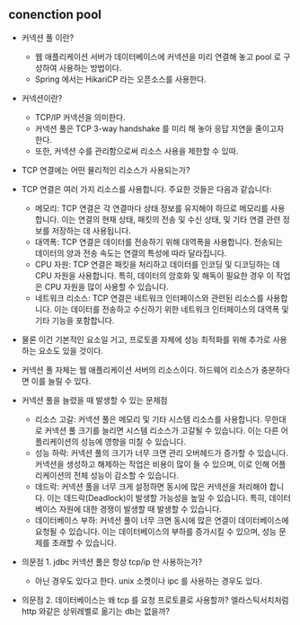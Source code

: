 ## conenction pool
- 커넥션 풀 이란?
  - 웹 애플리케이션 서버가 데이터베이스에 커넥션을 미리 연결해 놓고 pool 로 구성하여 사용하는 방법이다.
  - Spring 에서는 HikariCP 라는 오픈소스를 사용한다.

- 커넥션이란?
  - TCP/IP 커넥션을 의미한다.
  - 커넥션 풀은 TCP 3-way handshake 를 미리 해 놓아 응답 지연을 줄이고자 한다.
  - 또한, 커넥션 수를 관리함으로써 리소스 사용을 제한할 수 있따.
 
- TCP 연결에는 어떤 물리적인 리소스가 사용되는가?
- TCP 연결은 여러 가지 리소스를 사용합니다. 주요한 것들은 다음과 같습니다:
  - 메모리: TCP 연결은 각 연결마다 상태 정보를 유지해야 하므로 메모리를 사용합니다. 이는 연결의 현재 상태, 패킷의 전송 및 수신 상태, 및 기타 연결 관련 정보를 저장하는 데 사용됩니다.
  - 대역폭: TCP 연결은 데이터를 전송하기 위해 대역폭을 사용합니다. 전송되는 데이터의 양과 전송 속도는 연결의 특성에 따라 달라집니다.
  - CPU 자원: TCP 연결은 패킷을 처리하고 데이터를 인코딩 및 디코딩하는 데 CPU 자원을 사용합니다. 특히, 데이터의 암호화 및 해독이 필요한 경우 이 작업은 CPU 자원을 많이 사용할 수 있습니다.
  - 네트워크 리소스: TCP 연결은 네트워크 인터페이스와 관련된 리소스를 사용합니다. 이는 데이터를 전송하고 수신하기 위한 네트워크 인터페이스의 대역폭 및 기타 기능을 포함합니다.
- 물론 이건 기본적인 요소일 거고, 프로토콜 자체에 성능 최적화를 위해 추가로 사용하는 요소도 있을 것이다.

- 커넥션 풀 자체는 웹 애플리케이션 서버의 리소스이다. 하드웨어 리소스가 충분하다면 이를 늘릴 수 있다.
- 커넥션 풀을 늘렸을 때 발생할 수 있는 문제점
  - 리소스 고갈: 커넥션 풀은 메모리 및 기타 시스템 리소스를 사용합니다. 무한대로 커넥션 풀 크기를 늘리면 시스템 리소스가 고갈될 수 있습니다. 이는 다른 어플리케이션의 성능에 영향을 미칠 수 있습니다.
  - 성능 하락: 커넥션 풀의 크기가 너무 크면 관리 오버헤드가 증가할 수 있습니다. 커넥션을 생성하고 해제하는 작업은 비용이 많이 들 수 있으며, 이로 인해 어플리케이션의 전체 성능이 감소할 수 있습니다.
  - 데드락: 커넥션 풀을 너무 크게 설정하면 동시에 많은 커넥션을 처리해야 합니다. 이는 데드락(Deadlock)이 발생할 가능성을 높일 수 있습니다. 특히, 데이터베이스 자원에 대한 경쟁이 발생할 때 발생할 수 있습니다.
  - 데이터베이스 부하: 커넥션 풀이 너무 크면 동시에 많은 연결이 데이터베이스에 요청될 수 있습니다. 이는 데이터베이스의 부하를 증가시킬 수 있으며, 성능 문제를 초래할 수 있습니다.

- 의문점 1. jdbc 커넥션 풀은 항상 tcp/ip 만 사용하는가?
  - 아닌 경우도 있다고 한다. unix 소켓이나 ipc 를 사용하는 경우도 있다.
 
- 의문점 2. 데이터베이스는 왜 tcp 를 요청 프로토콜로 사용할까? 엘라스틱서치처럼 http 와같은 상위레벨로 옮기는 db는 없을까?
